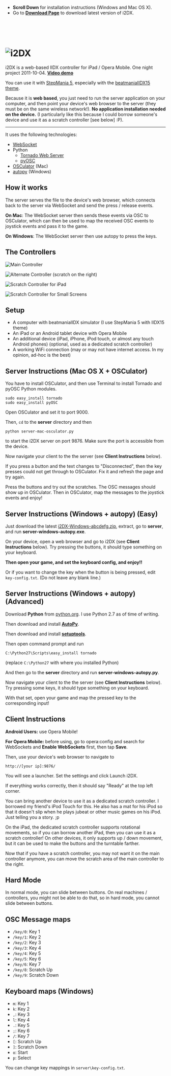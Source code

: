 
* __Scroll Down__ for installation instructions (Windows and Mac OS X).
* Go to [__Download Page__](https://github.com/dtinth/i2DX/downloads) to download latest version of i2DX.


&nbsp;

&nbsp;


![i2DX](http://dl.dropbox.com/u/25097375/Documentation%20Images/i2DX/i2DX.png)
=======

i2DX is a web-based IIDX controller for iPad / Opera Mobile. One night project 2011-10-04. [__Video demo__](http://www.youtube.com/watch?v=C3cZsZYK4Jo)

You can use it with [StepMania 5](http://www.stepmania.com/), especially with the
[beatmaniaIIDX15 theme](http://www.stepmania.com/forums/showthread.php?28308-SM5-beatmaniaIIDX15-theme-and-noteskin&p=195991#post195991).

Because it is __web based__, you just need to run the server application on your computer,
and then point your device's web browser to the server (they must be on the same wireless network!).
__No application installation needed on the device.__ (I particularly like this because I could borrow
someone's device and use it as a scratch controller [see below] :P).

--------------

It uses the following technologies:

* [WebSocket](http://websocket.org/)
* Python
	* [Tornado Web Server](http://www.tornadoweb.org/)
	* [pyOSC](https://trac.v2.nl/wiki/pyOSC)
* [OSCulator](http://www.osculator.net/) (Mac)
* [autopy](http://www.autopy.org/) (Windows)



How it works
------------

The server serves the file to the device's web browser, which connects back to
the server via WebSocket and send the press / release events.

__On Mac__: The WebSocket server then sends these events via OSC to OSCulator, which can then be used to
map the received OSC events to joystick events and pass it to the game.

__On Windows__: The WebSocket server then use autopy to press the keys.



The Controllers
---------------

![Main Controller](http://dl.dropbox.com/u/25097375/Documentation%20Images/i2DX/Main.png?x=1)

![Alternate Controller (scratch on the right)](http://dl.dropbox.com/u/25097375/Documentation%20Images/i2DX/Alternate.png?x=1)

![Scratch Controller for iPad](http://dl.dropbox.com/u/25097375/Documentation%20Images/i2DX/Scratch2.png?x=1)

![Scratch Controller for Small Screens](http://dl.dropbox.com/u/25097375/Documentation%20Images/i2DX/Scratch.png?x=1)



Setup
-----

* A computer with beatmaniaIIDX simulator (I use StepMania 5 with IIDX15 theme)
* An iPad or an Android tablet device with Opera Mobile
* An additional device (iPad, iPhone, iPod touch, or almost any touch Android phones) (optional, used as a dedicated scratch controller)
* A working WiFi connection (may or may not have internet access. In my opinion, ad-hoc is the best)



Server Instructions (Mac OS X + OSCulator)
------------------------------------------

You have to install OSCulator, and then use Terminal to install Tornado and pyOSC Python modules.

    sudo easy_install tornado
    sudo easy_install pyOSC

Open OSCulator and set it to port 9000.

Then, `cd` to the __server__ directory and then

    python server-mac-osculator.py

to start the i2DX server on port 9876. Make sure the port is accessible from the device.

Now navigate your client to the the server (see __Client Instructions__ below).

If you press a button and the text changes to "Disconnected", then the key presses
could not get through to OSCulator. Fix it and refresh the page and try again.

Press the buttons and try out the scratches. The OSC messages should show up in OSCulator.
Then in OSCulator, map the messages to the joystick events and enjoy!





<span id="easy-installation-windows">Server Instructions (Windows + autopy) (Easy)</span>
---------------------------------------------

Just download the latest [i2DX-Windows-abcdefg.zip](https://github.com/dtinth/i2DX/downloads),
extract, go to __server__, and run __server-windows-autopy.exe__.

On your device, open a web browser and go to i2DX (see __Client Instructions__ below).
Try pressing the buttons, it should type something on your keyboard.

__Then open your game, and set the keyboard config, and enjoy!!__

Or if you want to change the key when the button is being pressed,
edit `key-config.txt`. (Do not leave any blank line.)


Server Instructions (Windows + autopy) (Advanced)
-------------------------------------------------

Download __Python__ from [python.org](http://python.org/download/). I use Python 2.7 as of time of writing.

Then download and install [__AutoPy__](http://pypi.python.org/pypi/autopy/).

Then download and install [__setuptools__](pypi.python.org/pypi/setuptools).

Then open command prompt and run

    C:\Python27\Scripts\easy_install tornado

(replace `C:\Python27` with where you installed Python)

And then go to the __server__ directory and run __server-windows-autopy.py__.

Now navigate your client to the the server (see __Client Instructions__ below).
Try pressing some keys, it should type something on your keyboard.

With that set, open your game and map the pressed key to the corresponding input!





<span id="client-instructions">Client Instructions</span>
-------------------

__Android Users:__ use Opera Mobile!

__For Opera Mobile:__ before using, go to opera:config and search for WebSockets
and __Enable WebSockets__ first, then tap __Save__.

Then, use your device's web browser to navigate to

    http://[your ip]:9876/

You will see a launcher. Set the settings and click Launch i2DX.

If everything works correctly, then it should say "Ready" at the top left corner.

You can bring another device to use it as a dedicated scratch controller.
I borrowed my friend's iPod Touch for this.
He also has a mat for his iPod so that it doesn't slip when he plays jubeat or other music
games on his iPod. Just telling you a story. ;p

On the iPad, the dedicated scratch controller supports rotational movements, so if you
can borrow another iPad, then you can use it as a scratch controller! On other devices, it
only supports up / down movement, but it can be used to make the buttons and the turntable farther.

Now that if you have a scratch controller, you may not want it on the main controller anymore,
you can move the scratch area of the main controller to the right.



Hard Mode
---------

In normal mode, you can slide between buttons.
On real machines / controllers, you might not be able to do that, so in hard
mode, you cannot slide between buttons.




OSC Message maps
----------------

* `/key/0`: Key 1
* `/key/1`: Key 2
* `/key/2`: Key 3
* `/key/3`: Key 4
* `/key/4`: Key 5
* `/key/5`: Key 6
* `/key/6`: Key 7
* `/key/8`: Scratch Up
* `/key/9`: Scratch Down



Keyboard maps (Windows)
-----------------------

* `m`: Key 1
* `k`: Key 2
* `,`: Key 3
* `l`: Key 4
* `.`: Key 5
* `;`: Key 6
* `/`: Key 7
* `[`: Scratch Up
* `]`: Scratch Down
* `o`: Start
* `p`: Select

You can change key mappings in `server\key-config.txt`.
